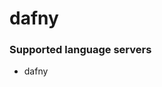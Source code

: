 # dafny
<!--- THIS DOCUMENT IS AUTOMATICALLY GENERATED, DON'T EDIT IT -->

### Supported language servers

- dafny
